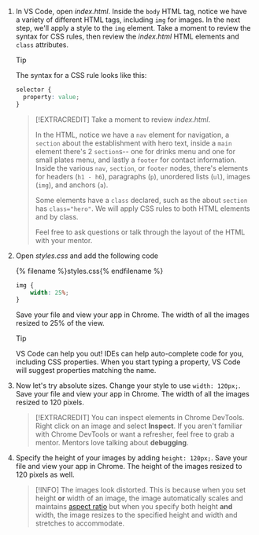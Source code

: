 1. In VS Code, open _index.html_. Inside the `body` HTML tag, notice we have a variety of different HTML tags, including `img` for images. In the next step, we'll apply a style to the `img` element. Take a moment to review the syntax for CSS rules, then review the _index.html_ HTML elements and `class` attributes. 

   >[!TIP]
    >The syntax for a CSS rule looks like this:
    >```css
    >selector {
    >   property: value;
    >}
    >```

   >[!EXTRACREDIT]
   >Take a moment to review _index.html_. 
   >
   >In the HTML, notice we have a `nav` element for navigation, a `section` about the establishment with hero text, inside a `main` element there's 2 `section`s-- one for drinks menu and one for small plates menu, and lastly a `footer` for contact information. Inside the various `nav`, `section`, or `footer` nodes, there's elements for headers (`h1 - h6`), paragraphs (`p`), unordered lists (`ul`), images (`img`), and anchors (`a`).
   >
   >Some elements have a `class` declared, such as the about `section` has `class="hero"`. We will apply CSS rules to both HTML elements and by class. 
   >
   >Feel free to ask questions or talk through the layout of the HTML with your mentor.

1. Open _styles.css_ and add the following code
    
    {% filename %}styles.css{% endfilename %}
    ```css
    img {
        width: 25%;
    }
    ```
    Save your file and view your app in Chrome. The width of all the images resized to 25% of the view. 

    >[!TIP]
    >VS Code can help you out! IDEs can help auto-complete code for you, including CSS properties. When you start typing a property, VS Code will suggest properties matching the name.

1. Now let's try absolute sizes. Change your style to use `width: 120px;`. Save your file and view your app in Chrome. The width of all the images resized to 120 pixels.

    >[!EXTRACREDIT]
    >You can inspect elements in Chrome DevTools. Right click on an image and select **Inspect**. If you aren't familiar with Chrome DevTools or want a refresher, feel free to grab a mentor. Mentors love talking about **debugging**.

1. Specify the height of your images by adding `height: 120px;`. Save your file and view your app in Chrome. The height of the images resized to 120 pixels as well. 

    >[!INFO]
    >The images look distorted. This is because when you set height **or** width of an image, the image automatically scales and maintains [aspect ratio](https://www.w3schools.com/howto/howto_css_aspect_ratio.asp) but when you specify both height **and** width, the image resizes to the specified height and width and stretches to accommodate. 
    

